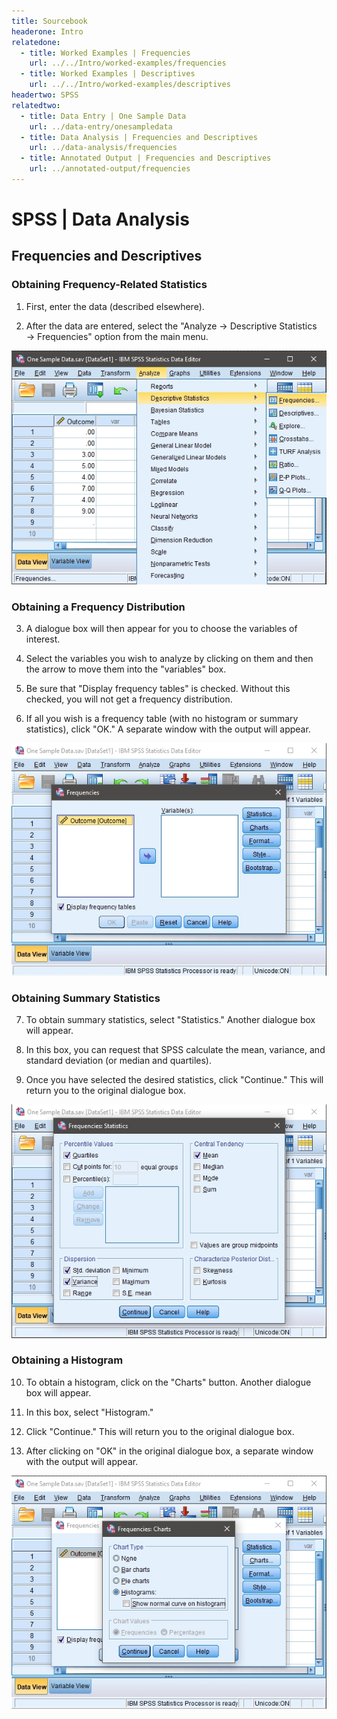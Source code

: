```yaml
---
title: Sourcebook
headerone: Intro
relatedone:
  - title: Worked Examples | Frequencies
    url: ../../Intro/worked-examples/frequencies
  - title: Worked Examples | Descriptives
    url: ../../Intro/worked-examples/descriptives
headertwo: SPSS
relatedtwo:
  - title: Data Entry | One Sample Data
    url: ../data-entry/onesampledata
  - title: Data Analysis | Frequencies and Descriptives
    url: ../data-analysis/frequencies
  - title: Annotated Output | Frequencies and Descriptives
    url: ../annotated-output/frequencies
---
```


# SPSS | Data Analysis

## Frequencies and Descriptives

### Obtaining Frequency-Related Statistics

1. First, enter the data (described elsewhere). 

2. After the data are entered, select the "Analyze → Descriptive Statistics → Frequencies" option from the main menu. 

<p align="center"><kbd><img src="frequencies1.png"></kbd></p>

### Obtaining a Frequency Distribution

3. A dialogue box will then appear for you to choose the variables of interest. 

4. Select the variables you wish to analyze by clicking on them and then the arrow to move them  into the "variables" box.

5. Be sure that "Display frequency tables" is checked. Without this checked, you will not get a frequency distribution.

6. If all you wish is a frequency table (with no histogram or summary statistics), click "OK." A separate window with the output will appear.

<p align="center"><kbd><img src="frequencies2.png"></kbd></p>

### Obtaining Summary Statistics 
 
7. To obtain summary statistics, select "Statistics." Another dialogue box will appear.

8. In this box, you can request that SPSS calculate the mean, variance, and standard deviation (or median and quartiles). 

9. Once you have selected the desired statistics, click "Continue." This will return you to the original dialogue box.

<p align="center"><kbd><img src="frequencies3.png"></kbd></p>

### Obtaining a Histogram 

10. To obtain a histogram, click on the "Charts" button. Another dialogue box will appear.

11. In this box, select "Histogram." 

12. Click "Continue." This will return you to the original dialogue box.

13. After clicking on "OK" in the original dialogue box, a separate window with the output will appear.

<p align="center"><kbd><img src="frequencies4.png"></kbd></p>
